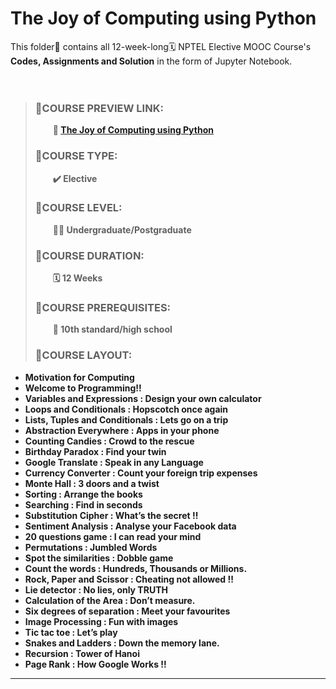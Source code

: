 # The Joy of Computing using Python

This folder📒 contains all 12-week-long🗓️ NPTEL Elective MOOC Course's **Codes, Assignments and Solution** in the form of Jupyter Notebook.
<br><br><br>


> ### 📓COURSE PREVIEW LINK:
>
> &emsp;&emsp;<b>🔗 <a href="https://onlinecourses.nptel.ac.in/noc21_cs75/preview" target="_blank">The Joy of Computing using Python</a></b>
>
> ### 📓COURSE TYPE:
>
> &emsp;&emsp;<b>✔️ Elective</b> 
>
> ### 📓COURSE LEVEL:
>
> &emsp;&emsp;<b>🧑‍🎓 Undergraduate/Postgraduate</b> 
>
> ### 📓COURSE DURATION:
>
> &emsp;&emsp;<b>🗓️ 12 Weeks</b> 
>
> ### 📓COURSE PREREQUISITES:
>
> &emsp;&emsp;<b>🎒 10th standard/high school</b> 
>
> ### 📓COURSE LAYOUT:
><b>
- Motivation for Computing
- Welcome to Programming!!
- Variables and Expressions : Design your own calculator
- Loops and Conditionals : Hopscotch once again
- Lists, Tuples and Conditionals : Lets go on a trip
- Abstraction Everywhere : Apps in your phone
- Counting Candies : Crowd to the rescue
- Birthday Paradox : Find your twin
- Google Translate : Speak in any Language
- Currency Converter : Count your foreign trip expenses
- Monte Hall : 3 doors and a twist
- Sorting : Arrange the books
- Searching : Find in seconds
- Substitution Cipher : What’s the secret !!
- Sentiment Analysis : Analyse your Facebook data
- 20 questions game : I can read your mind
- Permutations : Jumbled Words
- Spot the similarities : Dobble game
- Count the words : Hundreds, Thousands or Millions.
- Rock, Paper and Scissor : Cheating not allowed !!
- Lie detector : No lies, only TRUTH
- Calculation of the Area : Don’t measure.
- Six degrees of separation : Meet your favourites
- Image Processing : Fun with images
- Tic tac toe : Let’s play
- Snakes and Ladders : Down the memory lane.
- Recursion : Tower of Hanoi
- Page Rank : How Google Works !!  </b><br>

---
